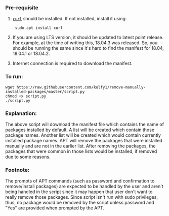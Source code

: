 ### Pre-requisite

1. [`curl`](http://manpages.ubuntu.com/manpages/trusty/man1/curl.1.html) should be installed. If not installed, install it using:

        sudo apt install curl
2. If you are using LTS version, it should be updated to latest point release. For example, at the time of writing this, 18.04.3 was released. So, you should be running the same since it's hard to find the manifest for 18.04, 18.04.1 or 18.04.2.
3. Internet connection is required to download the manifest.

### To run:

    wget https://raw.githubusercontent.com/kulfy1/remove-manually-installed-packages/master/script.py
    chmod +x script.py
    ./script.py

### Explanation: 

The above script will download the manifest file which contains the name of packages installed by default. A list will be created which contain those package names. Another list will be created which would contain currently installed package names. APT will remove the packages that were installed manually and are not in the earlier list. After removing the packages, the packages that were common in those lists would be installed, if removed due to some reasons. 

### Footnote:

The prompts of APT commands (such as password and confirmation to remove/install packages) are expected to be handled by the user and aren't being handled in the script since it may happen that user don't want to really remove those packages. Since script isn't run with sudo privileges, thus, no package would be removed by the script unless password and "Yes" are provided when prompted by the APT.
